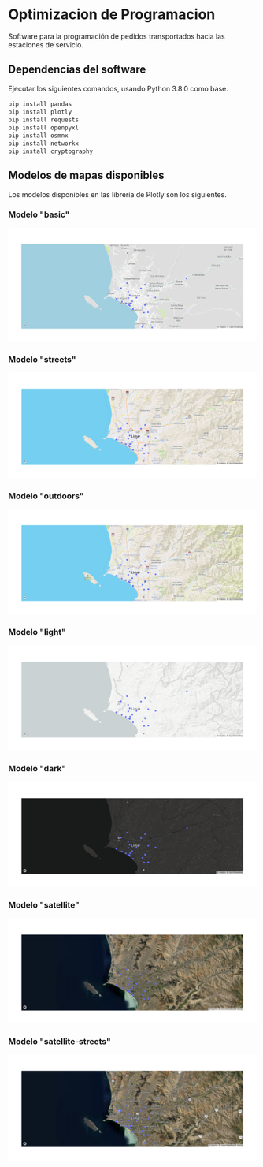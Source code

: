 # Optimizacion de Programacion
Software para la programación de pedidos transportados hacia las estaciones de servicio.

## Dependencias del software
Ejecutar los siguientes comandos, usando Python 3.8.0 como base.
```
pip install pandas
pip install plotly
pip install requests
pip install openpyxl
pip install osmnx
pip install networkx
pip install cryptography
```

## Modelos de mapas disponibles
Los modelos disponibles en las librería de Plotly son los siguientes.

### Modelo "basic"
![](tipos_mapas/basic.png "Modelo basic")

### Modelo "streets"
![](tipos_mapas/streets.png "Modelo streets")

### Modelo "outdoors"
![](tipos_mapas/outdoors.png "Modelo outdoors")

### Modelo "light"
![](tipos_mapas/light.png "Modelo light")

### Modelo "dark"
![](tipos_mapas/dark.png "Modelo dark")

### Modelo "satellite"
![](tipos_mapas/satellite.png "Modelo satellite")

### Modelo "satellite-streets"
![](tipos_mapas/satellite-streets.png "Modelo satellite-streets")
